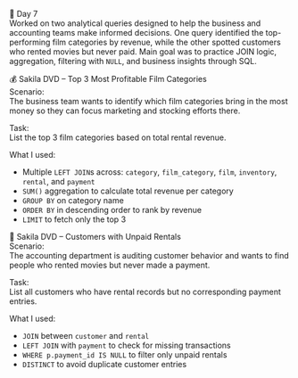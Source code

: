 📅 Day 7  
Worked on two analytical queries designed to help the business and accounting teams make informed decisions. One query identified the top-performing film categories by revenue, while the other spotted customers who rented movies but never paid. Main goal was to practice JOIN logic, aggregation, filtering with `NULL`, and business insights through SQL.


💰 Sakila DVD – Top 3 Most Profitable Film Categories  
Scenario:  
The business team wants to identify which film categories bring in the most money so they can focus marketing and stocking efforts there.

Task:  
List the top 3 film categories based on total rental revenue.

What I used:
- Multiple `LEFT JOIN`s across: `category`, `film_category`, `film`, `inventory`, `rental`, and `payment`
- `SUM()` aggregation to calculate total revenue per category
- `GROUP BY` on category name  
- `ORDER BY` in descending order to rank by revenue  
- `LIMIT` to fetch only the top 3  

🧾 Sakila DVD – Customers with Unpaid Rentals  
Scenario:  
The accounting department is auditing customer behavior and wants to find people who rented movies but never made a payment.

Task:  
List all customers who have rental records but no corresponding payment entries.

What I used:
- `JOIN` between `customer` and `rental`  
- `LEFT JOIN` with `payment` to check for missing transactions  
- `WHERE p.payment_id IS NULL` to filter only unpaid rentals  
- `DISTINCT` to avoid duplicate customer entries  

